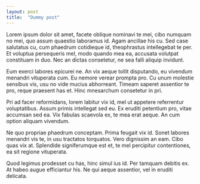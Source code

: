 ```yaml
---
layout: post
title:  "Dummy post"
---
```

Lorem ipsum dolor sit amet, facete oblique nominavi te mei, cibo numquam no mei, quo assum quaestio laboramus id. Agam ancillae his cu. Sed case salutatus cu, cum phaedrum cotidieque id, theophrastus intellegebat te per. Et voluptua persequeris mel, modo quando mea ea, accusata volutpat constituam in duo. Nec an dictas consetetur, ne sea falli aliquip invidunt.

Eum exerci labores epicurei ne. An vix aeque tollit disputando, eu vivendum menandri vituperata cum. Eu nemore verear prompta pro. Cu unum molestie sensibus vis, usu no vide mucius abhorreant. Timeam saperet assentior te pro, reque praesent has et. Hinc mnesarchum consetetur in pri.

Pri ad facer reformidans, lorem labitur vix id, mel ut appetere referrentur voluptatibus. Assum primis intellegat sed eu. Ex eruditi petentium pro, vitae accumsan sed ea. Vix fabulas scaevola ex, te mea erat aeque. An cum option aliquam vivendum.

Ne quo propriae phaedrum conceptam. Prima feugait vix id. Sonet labores menandri vis te, in usu tractatos torquatos. Vero dignissim an eam. Cibo quas vix at. Splendide signiferumque est et, te mel percipitur contentiones, ea sit regione vituperata.

Quod legimus prodesset cu has, hinc simul ius id. Per tamquam debitis ex. At habeo augue efficiantur his. Ne qui aeque assentior, vel in eruditi delicata.